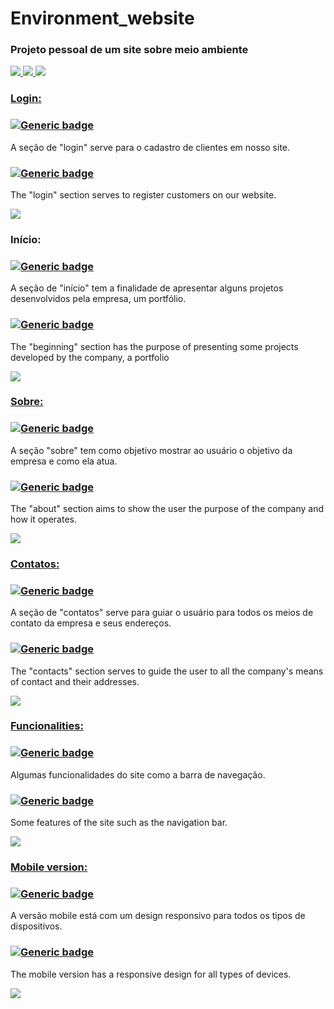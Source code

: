# Environment_website

### Projeto pessoal de um site sobre meio ambiente



<div>
  <a href="https://fontawesome.com/icons">
    <img src="https://img.shields.io/badge/HTML-239120?style=for-the-badge&logo=html5&logoColor=white">
    <img src="https://img.shields.io/badge/CSS-239120?&style=for-the-badge&logo=css3&logoColor=white">
    <img src="https://img.shields.io/badge/JavaScript-F7DF1E?style=for-the-badge&logo=JavaScript&logoColor=white">
</div>
  
### Login:
  

### [![Generic badge](https://img.shields.io/badge/-Portuguese-green.svg)](https://shields.io/)

A seção de "login" serve para o cadastro de clientes em nosso site.

### [![Generic badge](https://img.shields.io/badge/-English-blue.svg)](https://shields.io/)
The "login" section serves to register customers on our website.

<div>
   <img src=https://media.giphy.com/media/oDzMZjH7G5RLI7G6Q4/giphy.gif>
</div>

### Início:
### [![Generic badge](https://img.shields.io/badge/-Portuguese-green.svg)](https://shields.io/)
A seção de "início" tem a finalidade de apresentar alguns projetos desenvolvidos pela empresa, um portfólio.

### [![Generic badge](https://img.shields.io/badge/-English-blue.svg)](https://shields.io/) 
The "beginning" section has the purpose of presenting some projects developed by the company, a portfolio  

<div>
  <a href="https://giphy.com/channel/Brumacedo">
    <img src=https://media.giphy.com/media/eebjTk095O2XuB7wBt/giphy.gif>
</div>
  
### Sobre:
### [![Generic badge](https://img.shields.io/badge/-Portuguese-green.svg)](https://shields.io/)
A seção "sobre" tem como objetivo mostrar ao usuário o objetivo da empresa e como ela atua.

### [![Generic badge](https://img.shields.io/badge/-English-blue.svg)](https://shields.io/)  
The "about" section aims to show the user the purpose of the company and how it operates.
  
<div>
  <a href="https://giphy.com/channel/Brumacedo">
    <img src=https://media.giphy.com/media/E0yhkwDF1z4nUQ5WaS/giphy.gif>
</div>
  
### Contatos:
### [![Generic badge](https://img.shields.io/badge/-Portuguese-green.svg)](https://shields.io/)
A seção de "contatos" serve para guiar o usuário para todos os meios de contato da empresa e seus endereços.

### [![Generic badge](https://img.shields.io/badge/-English-blue.svg)](https://shields.io/) 
The "contacts" section serves to guide the user to all the company's means of contact and their addresses.  

<div>
  <a href="https://giphy.com/channel/Brumacedo">
    <img src=https://media.giphy.com/media/8RUv1ooHjqiyjAbk8W/giphy.gif>
</div>
 
### Funcionalities:
### [![Generic badge](https://img.shields.io/badge/-Portuguese-green.svg)](https://shields.io/)
Algumas funcionalidades do site como a barra de navegação.

### [![Generic badge](https://img.shields.io/badge/-English-blue.svg)](https://shields.io/)  
Some features of the site such as the navigation bar.
  
<div>
  <a href="https://giphy.com/channel/Brumacedo">
    <img src=https://media.giphy.com/media/dOvXHage1RQZ4eI7Ta/giphy.gif>
</div>
  
### Mobile version:
### [![Generic badge](https://img.shields.io/badge/-Portuguese-green.svg)](https://shields.io/)
A versão mobile está com um design responsivo para todos os tipos de dispositivos.

### [![Generic badge](https://img.shields.io/badge/-English-blue.svg)](https://shields.io/)  
The mobile version has a responsive design for all types of devices.
  
<div>
  <a href="https://giphy.com/channel/Brumacedo">
    <img src=https://media.giphy.com/media/8CK4RgLpek5QhHnyFd/giphy.gif>
</div>
